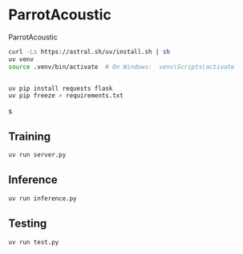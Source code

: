 # ParrotAcoustic

ParrotAcoustic

```bash
curl -Ls https://astral.sh/uv/install.sh | sh
uv venv
source .venv/bin/activate  # On Windows:  venv\Scripts\activate


uv pip install requests flask
uv pip freeze > requirements.txt
```
s
## Training

```bash
uv run server.py
```

## Inference

```bash
uv run inference.py
```

## Testing

```bash
uv run test.py
```
